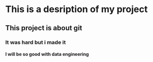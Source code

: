 # This is a desription of my project

## This project is about git

### It was hard but i made it

#### I will be so good with data engineering
